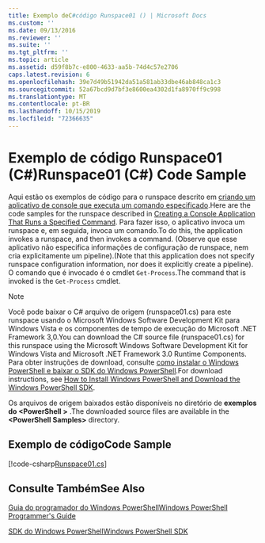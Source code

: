 ```yaml
---
title: Exemplo deC#código Runspace01 () | Microsoft Docs
ms.custom: ''
ms.date: 09/13/2016
ms.reviewer: ''
ms.suite: ''
ms.tgt_pltfrm: ''
ms.topic: article
ms.assetid: d59f8b7c-e800-4633-aa5b-74d4c57e2706
caps.latest.revision: 6
ms.openlocfilehash: 39e7d49b51942da51a581ab33dbe46ab848ca1c3
ms.sourcegitcommit: 52a67bcd9d7bf3e8600ea4302d1fa8970ff9c998
ms.translationtype: MT
ms.contentlocale: pt-BR
ms.lasthandoff: 10/15/2019
ms.locfileid: "72366635"
---
```

# <a name="runspace01-c-code-sample"></a><span data-ttu-id="6339c-102">Exemplo de código Runspace01 (C#)</span><span class="sxs-lookup"><span data-stu-id="6339c-102">Runspace01 (C#) Code Sample</span></span>

<span data-ttu-id="6339c-103">Aqui estão os exemplos de código para o runspace descrito em [criando um aplicativo de console que executa um comando especificado](/dotnet/csharp/programming-guide/inside-a-program/hello-world-your-first-program).</span><span class="sxs-lookup"><span data-stu-id="6339c-103">Here are the code samples for the runspace described in [Creating a Console Application That Runs a Specified Command](/dotnet/csharp/programming-guide/inside-a-program/hello-world-your-first-program).</span></span> <span data-ttu-id="6339c-104">Para fazer isso, o aplicativo invoca um runspace e, em seguida, invoca um comando.</span><span class="sxs-lookup"><span data-stu-id="6339c-104">To do this, the application invokes a runspace, and then invokes a command.</span></span> <span data-ttu-id="6339c-105">(Observe que esse aplicativo não especifica informações de configuração de runspace, nem cria explicitamente um pipeline).</span><span class="sxs-lookup"><span data-stu-id="6339c-105">(Note that this application does not specify runspace configuration information, nor does it explicitly create a pipeline).</span></span> <span data-ttu-id="6339c-106">O comando que é invocado é o cmdlet `Get-Process`.</span><span class="sxs-lookup"><span data-stu-id="6339c-106">The command that is invoked is the `Get-Process` cmdlet.</span></span>

> [!NOTE]
> <span data-ttu-id="6339c-107">Você pode baixar o C# arquivo de origem (runspace01.cs) para este runspace usando o Microsoft Windows Software Development Kit para Windows Vista e os componentes de tempo de execução do Microsoft .NET Framework 3,0.</span><span class="sxs-lookup"><span data-stu-id="6339c-107">You can download the C# source file (runspace01.cs) for this runspace using the Microsoft Windows Software Development Kit for Windows Vista and Microsoft .NET Framework 3.0 Runtime Components.</span></span> <span data-ttu-id="6339c-108">Para obter instruções de download, consulte [como instalar o Windows PowerShell e baixar o SDK do Windows PowerShell](/powershell/developer/installing-the-windows-powershell-sdk).</span><span class="sxs-lookup"><span data-stu-id="6339c-108">For download instructions, see [How to Install Windows PowerShell and Download the Windows PowerShell SDK](/powershell/developer/installing-the-windows-powershell-sdk).</span></span>
>
> <span data-ttu-id="6339c-109">Os arquivos de origem baixados estão disponíveis no diretório de **exemplos do \<PowerShell >** .</span><span class="sxs-lookup"><span data-stu-id="6339c-109">The downloaded source files are available in the **\<PowerShell Samples>** directory.</span></span>

## <a name="code-sample"></a><span data-ttu-id="6339c-110">Exemplo de código</span><span class="sxs-lookup"><span data-stu-id="6339c-110">Code Sample</span></span>

[!code-csharp[Runspace01.cs](../../../../powershell-sdk-samples/SDK-2.0/csharp/Runspace01/Runspace01.cs#L11-L62 "Runspace01.cs")]

## <a name="see-also"></a><span data-ttu-id="6339c-111">Consulte Também</span><span class="sxs-lookup"><span data-stu-id="6339c-111">See Also</span></span>

[<span data-ttu-id="6339c-112">Guia do programador do Windows PowerShell</span><span class="sxs-lookup"><span data-stu-id="6339c-112">Windows PowerShell Programmer's Guide</span></span>](./windows-powershell-programmer-s-guide.md)

[<span data-ttu-id="6339c-113">SDK do Windows PowerShell</span><span class="sxs-lookup"><span data-stu-id="6339c-113">Windows PowerShell SDK</span></span>](../windows-powershell-reference.md)
